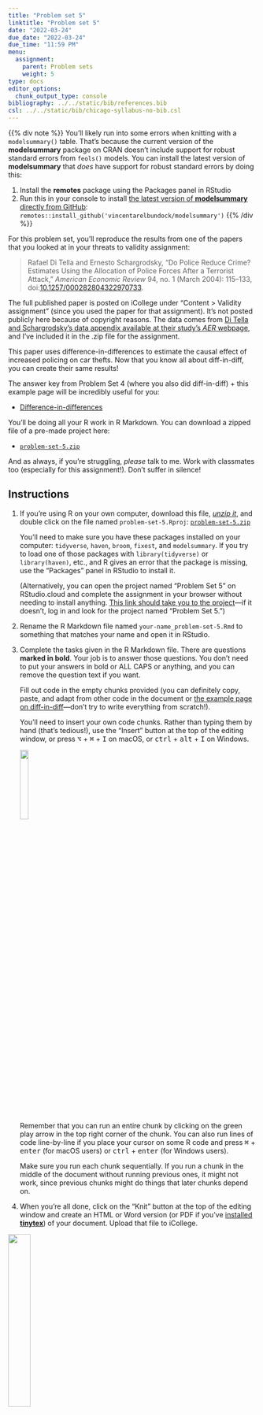 ```yaml
---
title: "Problem set 5"
linktitle: "Problem set 5"
date: "2022-03-24"
due_date: "2022-03-24"
due_time: "11:59 PM"
menu:
  assignment:
    parent: Problem sets
    weight: 5
type: docs
editor_options: 
  chunk_output_type: console
bibliography: ../../static/bib/references.bib
csl: ../../static/bib/chicago-syllabus-no-bib.csl
---
```


{{% div note %}}
You’ll likely run into some errors when knitting with a `modelsummary()` table. That’s because the current version of the **modelsummary** package on CRAN doesn’t include support for robust standard errors from `feols()` models. You can install the latest version of **modelsummary** that *does* have support for robust standard errors by doing this:

1.  Install the **remotes** package using the Packages panel in RStudio
2.  Run this in your console to install [the latest version of **modelsummary** directly from GitHub](https://github.com/vincentarelbundock/modelsummary): `remotes::install_github('vincentarelbundock/modelsummary')`
    {{% /div %}}

For this problem set, you’ll reproduce the results from one of the papers that you looked at in your threats to validity assignment:

> Rafael Di Tella and Ernesto Schargrodsky, “Do Police Reduce Crime? Estimates Using the Allocation of Police Forces After a Terrorist Attack,” *American Economic Review* 94, no. 1 (March 2004): 115–133, doi:[10.1257/000282804322970733](https://doi.org/10.1257/000282804322970733).

The full published paper is posted on iCollege under “Content \> Validity assignment” (since you used the paper for that assignment). It’s not posted publicly here because of copyright reasons. The data comes from [Di Tella and Schargrodsky’s data appendix available at their study’s *AER* webpage](https://www.aeaweb.org/articles?id=10.1257/000282804322970733), and I’ve included it in the .zip file for the assignment.

This paper uses difference-in-differences to estimate the causal effect of increased policing on car thefts. Now that you know all about diff-in-diff, you can create their same results!

The answer key from Problem Set 4 (where you also did diff-in-diff) + this example page will be incredibly useful for you:

-   [Difference-in-differences](/example/diff-in-diff/)

You’ll be doing all your R work in R Markdown. You can download a zipped file of a pre-made project here:

-   [<i class="fas fa-file-archive"></i> `problem-set-5.zip`](/projects/problem-set-5.zip)

And as always, if you’re struggling, *please* talk to me. Work with classmates too (especially for this assignment!). Don’t suffer in silence!

## Instructions

1.  If you’re using R on your own computer, download this file, [*unzip it*](/resource/unzipping/), and double click on the file named `problem-set-5.Rproj`: [<i class="fas fa-file-archive"></i> `problem-set-5.zip`](/projects/problem-set-5.zip)

    You’ll need to make sure you have these packages installed on your computer: `tidyverse`, `haven`, `broom`, `fixest`, and `modelsummary`. If you try to load one of those packages with `library(tidyverse)` or `library(haven)`, etc., and R gives an error that the package is missing, use the “Packages” panel in RStudio to install it.

    (Alternatively, you can open the project named “Problem Set 5” on RStudio.cloud and complete the assignment in your browser without needing to install anything. [This link should take you to the project](https://rstudio.cloud/spaces/160211/project/2762022)—if it doesn’t, log in and look for the project named “Problem Set 5.”)

2.  Rename the R Markdown file named `your-name_problem-set-5.Rmd` to something that matches your name and open it in RStudio.

3.  Complete the tasks given in the R Markdown file. There are questions **marked in bold**. Your job is to answer those questions. You don’t need to put your answers in bold or ALL CAPS or anything, and you can remove the question text if you want.

    Fill out code in the empty chunks provided (you can definitely copy, paste, and adapt from other code in the document or [the example page on diff-in-diff](/example/diff-in-diff/)—don’t try to write everything from scratch!).

    You’ll need to insert your own code chunks. Rather than typing them by hand (that’s tedious!), use the “Insert” button at the top of the editing window, or press <kbd>⌥</kbd> + <kbd>⌘</kbd> + <kbd>I</kbd> on macOS, or <kbd>ctrl</kbd> + <kbd>alt</kbd> + <kbd>I</kbd> on Windows.

    <img src="/img/assignments/insert-chunk-button.png" width="19%" />

    Remember that you can run an entire chunk by clicking on the green play arrow in the top right corner of the chunk. You can also run lines of code line-by-line if you place your cursor on some R code and press <kbd>⌘</kbd> + <kbd>enter</kbd> (for macOS users) or <kbd>ctrl</kbd> + <kbd>enter</kbd> (for Windows users).

    Make sure you run each chunk sequentially. If you run a chunk in the middle of the document without running previous ones, it might not work, since previous chunks might do things that later chunks depend on.

4.  When you’re all done, click on the “Knit” button at the top of the editing window and create an HTML or Word version (or PDF if you’ve [installed **tinytex**](/resource/install/#install-tinytex)) of your document. Upload that file to iCollege.

<img src="/img/assignments/knit-button.png" width="30%" />
